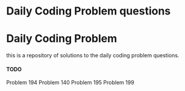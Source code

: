 # Daily Coding Problem questions

# Daily Coding Problem
this is a repository of solutions to the daily coding problem questions.

#### TODO
Problem 194
Problem 140
Problem 195
Problem 199
